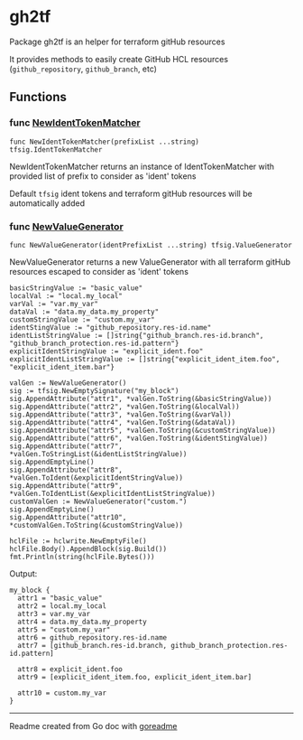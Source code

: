 # gh2tf

Package gh2tf is an helper for terraform gitHub resources

It provides methods to easily create GitHub HCL resources (`github_repository`, `github_branch`, etc)

## Functions

### func [NewIdentTokenMatcher](/token_ident_matcher.go#L57)

`func NewIdentTokenMatcher(prefixList ...string) tfsig.IdentTokenMatcher`

NewIdentTokenMatcher returns an instance of IdentTokenMatcher with provided list of prefix to consider as 'ident' tokens

Default `tfsig` ident tokens and terraform gitHub resources will be automatically added

### func [NewValueGenerator](/value_generator.go#L6)

`func NewValueGenerator(identPrefixList ...string) tfsig.ValueGenerator`

NewValueGenerator returns a new ValueGenerator with all terraform gitHub resources escaped to consider as 'ident' tokens

```golang
basicStringValue := "basic_value"
localVal := "local.my_local"
varVal := "var.my_var"
dataVal := "data.my_data.my_property"
customStringValue := "custom.my_var"
identStingValue := "github_repository.res-id.name"
identListStringValue := []string{"github_branch.res-id.branch", "github_branch_protection.res-id.pattern"}
explicitIdentStringValue := "explicit_ident.foo"
explicitIdentListStringValue := []string{"explicit_ident_item.foo", "explicit_ident_item.bar"}

valGen := NewValueGenerator()
sig := tfsig.NewEmptySignature("my_block")
sig.AppendAttribute("attr1", *valGen.ToString(&basicStringValue))
sig.AppendAttribute("attr2", *valGen.ToString(&localVal))
sig.AppendAttribute("attr3", *valGen.ToString(&varVal))
sig.AppendAttribute("attr4", *valGen.ToString(&dataVal))
sig.AppendAttribute("attr5", *valGen.ToString(&customStringValue))
sig.AppendAttribute("attr6", *valGen.ToString(&identStingValue))
sig.AppendAttribute("attr7", *valGen.ToStringList(&identListStringValue))
sig.AppendEmptyLine()
sig.AppendAttribute("attr8", *valGen.ToIdent(&explicitIdentStringValue))
sig.AppendAttribute("attr9", *valGen.ToIdentList(&explicitIdentListStringValue))
customValGen := NewValueGenerator("custom.")
sig.AppendEmptyLine()
sig.AppendAttribute("attr10", *customValGen.ToString(&customStringValue))

hclFile := hclwrite.NewEmptyFile()
hclFile.Body().AppendBlock(sig.Build())
fmt.Println(string(hclFile.Bytes()))
```

 Output:

```
my_block {
  attr1 = "basic_value"
  attr2 = local.my_local
  attr3 = var.my_var
  attr4 = data.my_data.my_property
  attr5 = "custom.my_var"
  attr6 = github_repository.res-id.name
  attr7 = [github_branch.res-id.branch, github_branch_protection.res-id.pattern]

  attr8 = explicit_ident.foo
  attr9 = [explicit_ident_item.foo, explicit_ident_item.bar]

  attr10 = custom.my_var
}
```

---
Readme created from Go doc with [goreadme](https://github.com/posener/goreadme)
